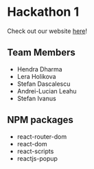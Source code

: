 # Hackathon 1

Check out our website [here](https://hackathon-save.netlify.app/)!

## Team Members
* Hendra Dharma
* Lera Holikova
* Stefan Dascalescu
* Andrei-Lucian Leahu
* Stefan Ivanus

## NPM packages
* react-router-dom
* react-dom
* react-scripts
* reactjs-popup


